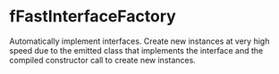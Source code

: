 fFastInterfaceFactory
=====================

Automatically implement interfaces.  Create new instances at very high speed due to the emitted class that implements the interface and the compiled constructor call to create new instances.
